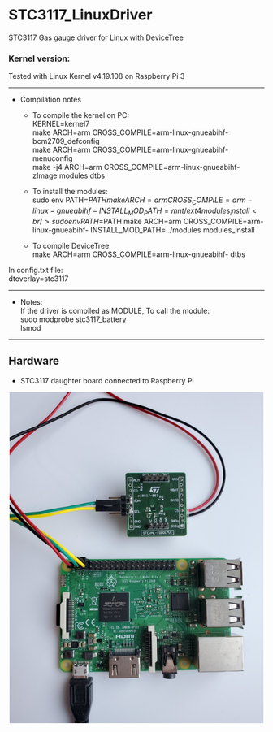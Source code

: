 # STC3117_LinuxDriver
STC3117 Gas gauge driver for Linux with DeviceTree

### Kernel version:
Tested with Linux Kernel v4.19.108 on Raspberry Pi 3

---------------------------------------------
* Compilation notes
  * To compile the kernel on PC: <br />
KERNEL=kernel7 <br />
make ARCH=arm CROSS_COMPILE=arm-linux-gnueabihf- bcm2709_defconfig <br />
make ARCH=arm CROSS_COMPILE=arm-linux-gnueabihf- menuconfig <br />
make -j4 ARCH=arm CROSS_COMPILE=arm-linux-gnueabihf- zImage modules dtbs <br />

  * To install the modules: <br />
sudo env PATH=$PATH make ARCH=arm CROSS_COMPILE=arm-linux-gnueabihf- INSTALL_MOD_PATH=mnt/ext4 modules_install <br />
sudo env PATH=$PATH make ARCH=arm CROSS_COMPILE=arm-linux-gnueabihf- INSTALL_MOD_PATH=../modules modules_install <br />

  * To compile DeviceTree <br />
make ARCH=arm CROSS_COMPILE=arm-linux-gnueabihf- dtbs <br />

In config.txt file: <br />
dtoverlay=stc3117 <br />

---------------------------------------------
* Notes:  <br />
If the driver is compiled as MODULE, To call the module: <br />
	sudo modprobe stc3117_battery  <br />
	lsmod <br />


---------------------------------------------
## Hardware

* STC3117 daughter board connected to Raspberry Pi   <br/>
<p align="center">
<img src="https://raw.githubusercontent.com/st-sw/STC3117_LinuxDriver/main/images/STC3117_and_RaspberryPi.jpg" width="500">
</p>

